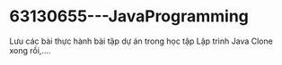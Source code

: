# 63130655---JavaProgramming
Lưu các bài thực hành bài tập dự án trong học tập Lập trình Java
    Clone xong rồi,....